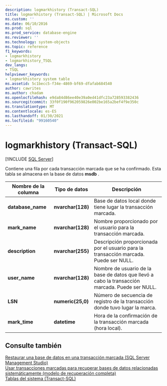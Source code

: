 ```yaml
---
description: logmarkhistory (Transact-SQL)
title: logmarkhistory (Transact-SQL) | Microsoft Docs
ms.custom: ''
ms.date: 06/10/2016
ms.prod: sql
ms.prod_service: database-engine
ms.reviewer: ''
ms.technology: system-objects
ms.topic: reference
f1_keywords:
- logmarkhistory
- logmarkhistory_TSQL
dev_langs:
- TSQL
helpviewer_keywords:
- logmarkhistory system table
ms.assetid: 5c1becc5-f34e-4869-bf69-dfafab684540
author: cawrites
ms.author: chadam
ms.openlocfilehash: e9da84d86ee40e39a0ed41dfc23a728593382436
ms.sourcegitcommit: 33f0f190f962059826e002be165a2bef4f9e350c
ms.translationtype: MT
ms.contentlocale: es-ES
ms.lasthandoff: 01/30/2021
ms.locfileid: "99160540"
---
```

# <a name="logmarkhistory-transact-sql"></a>logmarkhistory (Transact-SQL)
[!INCLUDE [SQL Server](../../includes/applies-to-version/sqlserver.md)]

  Contiene una fila por cada transacción marcada que se ha confirmado. Esta tabla se almacena en la base de datos **msdb** .  
  

|Nombre de la columna|Tipo de datos|Descripción|  
|-----------------|---------------|-----------------|  
|**database_name**|**nvarchar(128)**|Base de datos local donde tiene lugar la transacción marcada.|  
|**mark_name**|**nvarchar(128)**|Nombre proporcionado por el usuario para la transacción marcada.|  
|**description**|**nvarchar(255)**|Descripción proporcionada por el usuario para la transacción marcada. Puede ser NULL.|  
|**user_name**|**nvarchar(128)**|Nombre de usuario de la base de datos que llevó a cabo la transacción marcada. Puede ser NULL.|  
|**LSN**|**numeric(25,0)**|Número de secuencia de registro de la transacción donde tuvo lugar la marca.|  
|**mark_time**|**datetime**|Hora de la confirmación de la transacción marcada (hora local).|  
  
## <a name="see-also"></a>Consulte también  
 [Restaurar una base de datos en una transacción marcada &#40;SQL Server Management Studio&#41;](../../relational-databases/backup-restore/restore-a-database-to-a-marked-transaction-sql-server-management-studio.md)   
 [Usar transacciones marcadas para recuperar bases de datos relacionadas sistemáticamente &#40;modelo de recuperación completa&#41;](../../relational-databases/backup-restore/use-marked-transactions-to-recover-related-databases-consistently.md)   
 [Tablas del sistema &#40;Transact-SQL&#41;](../../relational-databases/system-tables/system-tables-transact-sql.md)  
  
  

